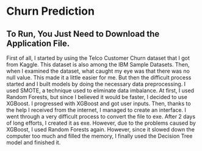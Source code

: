 # Churn Prediction

To Run, You Just Need to Download the Application File.
--------------------------------------------------------------------------------------------------------------------------------------------
First of all, I started by using the Telco Customer Churn dataset that I got from Kaggle. This dataset is also among the IBM Sample Datasets. Then, when I examined the dataset, what caught my eye was that there was no null value. This made it a little easier for me. But then the difficult process started and I built models by doing the necessary data preprocessing. I used SMOTE, a technique used to eliminate data imbalance. At first, I used Random Forests, but since I believed it would be faster, I decided to use XGBoost. I progressed with XGBoost and got user inputs. Then, thanks to the help I received from the internet, I managed to create an interface. I went through a very difficult process to convert the file to exe. After 2 days of long efforts, I created it as exe. However, due to the problems caused by XGBoost, I used Random Forests again. However, since it slowed down the computer too much and filled the memory, I finally used the Decision Tree model and finished it.